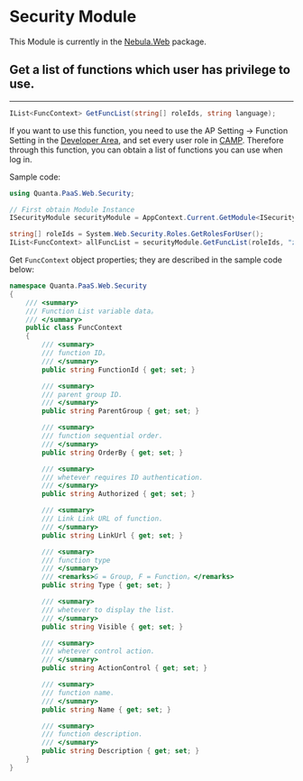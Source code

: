
Security Module
=================

This Module is currently in the [Nebula.Web](Nebula.Web.md) package.  

## Get a list of functions which user has privilege to use.
-----------------

```csharp
IList<FuncContext> GetFuncList(string[] roleIds, string language);
```

If you want to use this function, you need to use the AP Setting -> Function Setting in the [Developer Area](http://www.quanta-camp.com/Developer/), and set every user role in [CAMP](http://www.quanta-camp.com/). Therefore through this function, you can obtain a list of functions you can use when log in.  

Sample code:  

```csharp
using Quanta.PaaS.Web.Security;

// First obtain Module Instance
ISecurityModule securityModule = AppContext.Current.GetModule<ISecurityModule>();

string[] roleIds = System.Web.Security.Roles.GetRolesForUser();
IList<FuncContext> allFuncList = securityModule.GetFuncList(roleIds, "zh-TW");
```

Get `FuncContext` object properties; they are described in the sample code below:  

```csharp
namespace Quanta.PaaS.Web.Security
{
    /// <summary>
    /// Function List variable data。
    /// </summary>
	public class FuncContext
	{
		/// <summary>
        /// function ID。
		/// </summary>
		public string FunctionId { get; set; }

		/// <summary>
        /// parent group ID.
		/// </summary>
		public string ParentGroup { get; set; }

		/// <summary>
        /// function sequential order.
		/// </summary>
		public string OrderBy { get; set; }

		/// <summary>
        /// whetever requires ID authentication.
		/// </summary>
		public string Authorized { get; set; }

		/// <summary>
        /// Link Link URL of function.
		/// </summary>
		public string LinkUrl { get; set; }

		/// <summary>
        /// function type
		/// </summary>
        /// <remarks>G = Group, F = Function。</remarks>
		public string Type { get; set; }

		/// <summary>
        /// whetever to display the list.
		/// </summary>
		public string Visible { get; set; }

		/// <summary>
        /// whetever control action.
		/// </summary>
		public string ActionControl { get; set; }

		/// <summary>
        /// function name.
		/// </summary>
		public string Name { get; set; }

		/// <summary>
        /// function description.
		/// </summary>
		public string Description { get; set; }
    }
}
```
